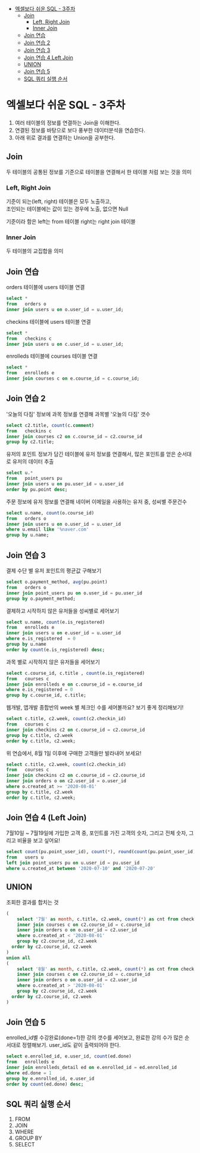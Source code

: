 <!-- TOC -->

- [엑셀보다 쉬운 SQL - 3주차](#%EC%97%91%EC%85%80%EB%B3%B4%EB%8B%A4-%EC%89%AC%EC%9A%B4-sql---3%EC%A3%BC%EC%B0%A8)
  - [Join](#join)
    - [Left, Right Join](#left-right-join)
    - [Inner Join](#inner-join)
  - [Join 연습](#join-%EC%97%B0%EC%8A%B5)
  - [Join 연습 2](#join-%EC%97%B0%EC%8A%B5-2)
  - [Join 연습 3](#join-%EC%97%B0%EC%8A%B5-3)
  - [Join 연습 4 Left Join](#join-%EC%97%B0%EC%8A%B5-4-left-join)
  - [UNION](#union)
  - [Join 연습 5](#join-%EC%97%B0%EC%8A%B5-5)
  - [SQL 쿼리 실행 순서](#sql-%EC%BF%BC%EB%A6%AC-%EC%8B%A4%ED%96%89-%EC%88%9C%EC%84%9C)

<!-- /TOC -->

# 엑셀보다 쉬운 SQL - 3주차
1. 여러 테이블의 정보를 연결하는 Join을 이해한다.
2. 연결된 정보를 바탕으로 보다 풍부한 데이터분석을 연습한다.
3. 아래 위로 결과를 연결하는 Union을 공부한다.

## Join
두 테이블의 공통된 정보를 기준으로 테이블을 연결해서 한 테이블 처럼 보는 것을 의미

### Left, Right Join
기준이 되는(left, right) 테이블은 모두 노출하고,  
조인되는 테이블에는 값이 있는 경우에 노출, 없으면 Null  

기준이라 함은 left는 from 테이블
right는 right join 테이블

### Inner Join
두 테이블의 교집합을 의미 

## Join 연습
orders 테이블에 users 테이블 연결  
``` SQL
select *
from   orders o
inner join users u on o.user_id = u.user_id;
```
checkins 테이블에 users 테이블 연결  
``` SQL
select *
from   checkins c
inner join users u on c.user_id = u.user_id;
```
enrolleds 테이블에 courses 테이블 연결  
``` SQL
select *
from   enrolleds e
inner join courses c on e.course_id = c.course_id;
```

## Join 연습 2
'오늘의 다짐' 정보에 과목 정보를 연결해 과목별 '오늘의 다짐' 갯수
``` SQL
select c2.title, count(c.comment)
from   checkins c 
inner join courses c2 on c.course_id = c2.course_id
group by c2.title;
```
유저의 포인트 정보가 담긴 테이블에 유저 정보를 연결해서, 많은 포인트를 얻은 순서대로 유저의 데이터 추출
``` SQL
select u.*
from   point_users pu 
inner join users u on pu.user_id = u.user_id 
order by pu.point desc;
```
주문 정보에 유저 정보를 연결해 네이버 이메일을 사용하는 유저 중, 성씨별 주문건수
``` SQL
select u.name, count(o.course_id)
from   orders o 
inner join users u on o.user_id = u.user_id 
where u.email like '%naver.com'
group by u.name;
```

## Join 연습 3
결제 수단 별 유저 포인트의 평균값 구해보기
``` SQL
select o.payment_method, avg(pu.point)
from   orders o
inner join point_users pu on o.user_id = pu.user_id 
group by o.payment_method;
```
결제하고 시작하지 않은 유저들을 성씨별로 세어보기
``` SQL
select u.name, count(e.is_registered)
from   enrolleds e 
inner join users u on e.user_id = u.user_id 
where e.is_registered  = 0
group by u.name
order by count(e.is_registered) desc;
```
과목 별로 시작하지 않은 유저들을 세어보기
``` SQL
select c.course_id, c.title , count(e.is_registered)
from   courses c 
inner join enrolleds e on c.course_id = e.course_id 
where e.is_registered = 0
group by c.course_id, c.title;
```

웹개발, 앱개발 종합반의 week 별 체크인 수를 세어볼까요? 보기 좋게 정리해보기!
``` SQL
select c.title, c2.week, count(c2.checkin_id)
from   courses c 
inner join checkins c2 on c.course_id = c2.course_id 
group by c.title, c2.week
order by c.title, c2.week;
```

위 연습에서, 8월 1일 이후에 구매한 고객들만 발라내어 보세요!
``` SQL
select c.title, c2.week, count(c2.checkin_id)
from   courses c 
inner join checkins c2 on c.course_id = c2.course_id 
inner join orders o on c2.user_id = o.user_id 
where o.created_at >= '2020-08-01'
group by c.title, c2.week
order by c.title, c2.week;
```

## Join 연습 4 (Left Join)
7월10일 ~ 7월19일에 가입한 고객 중,
포인트를 가진 고객의 숫자, 그리고 전체 숫자, 그리고 비율을 보고 싶어요!
``` SQL
select count(pu.point_user_id), count(*), round(count(pu.point_user_id) / count(*), 2)
from   users u
left join point_users pu on u.user_id = pu.user_id
where u.created_at between '2020-07-10' and '2020-07-20'
```

## UNION
조회한 결과를 합치는 것
``` SQL
(
	select '7월' as month, c.title, c2.week, count(*) as cnt from checkins c2
	inner join courses c on c2.course_id = c.course_id
	inner join orders o on o.user_id = c2.user_id
	where o.created_at < '2020-08-01'
	group by c2.course_id, c2.week
  order by c2.course_id, c2.week
)
union all
(
	select '8월' as month, c.title, c2.week, count(*) as cnt from checkins c2
	inner join courses c on c2.course_id = c.course_id
	inner join orders o on o.user_id = c2.user_id
	where o.created_at > '2020-08-01'
	group by c2.course_id, c2.week
  order by c2.course_id, c2.week
)
```

## Join 연습 5
enrolled_id별 수강완료(done=1)한 강의 갯수를 세어보고, 완료한 강의 수가 많은 순서대로 정렬해보기. user_id도 같이 출력되어야 한다.
``` SQL
select e.enrolled_id, e.user_id, count(ed.done)
from   enrolleds e
inner join enrolleds_detail ed on e.enrolled_id = ed.enrolled_id 
where ed.done = 1
group by e.enrolled_id, e.user_id 
order by count(ed.done) desc;
```

## SQL 쿼리 실행 순서
1. FROM
2. JOIN
3. WHERE
4. GROUP BY
5. SELECT